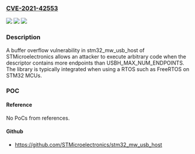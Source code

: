 ### [CVE-2021-42553](https://cve.mitre.org/cgi-bin/cvename.cgi?name=CVE-2021-42553)
![](https://img.shields.io/static/v1?label=Product&message=STM32%20USB%20Host%20Library&color=blue)
![](https://img.shields.io/static/v1?label=Version&message=allall%20&color=brighgreen)
![](https://img.shields.io/static/v1?label=Vulnerability&message=buffer%20overflow&color=brighgreen)

### Description

A buffer overflow vulnerability in stm32_mw_usb_host of STMicroelectronics allows an attacker to execute arbitrary code when the descriptor contains more endpoints than USBH_MAX_NUM_ENDPOINTS. The library is typically integrated when using a RTOS such as FreeRTOS on STM32 MCUs.

### POC

#### Reference
No PoCs from references.

#### Github
- https://github.com/STMicroelectronics/stm32_mw_usb_host

